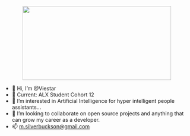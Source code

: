 
<div id="header" align="center">
  <img src="https://media.giphy.com/media/v1.Y2lkPTc5MGI3NjExeTAyNXg4eG42MmJybHBwZmxud2xkOTd4cXJkNDZxZnVyejFqbjB1cSZlcD12MV9pbnRlcm5hbF9naWZfYnlfaWQmY3Q9Zw/CrFLL3CnRpw5ddlBMm/giphy.gif" width="400" height="200"/>
</div>

- 👋 Hi, I’m @Viestar
- 🌱 Current: ALX Student Cohort 12
- 👀 I’m interested in Artificial Intelligence for hyper intelligent people assistants...
- 💞️ I’m looking to collaborate on open source projects and anything that can grow my career as a developer.
- 📫 m.silverbuckson@gmail.com 

<!---
Viestar/Viestar is a ✨ special ✨ repository because its `README.md` (this file) appears on your GitHub profile.
You can click the Preview link to take a look at your changes.
--->

